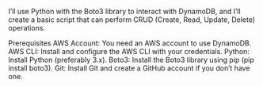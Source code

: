 I’ll use Python with the Boto3 library to interact with DynamoDB, and I’ll create a basic script that can perform CRUD (Create, Read, Update, Delete) operations.

Prerequisites
AWS Account: You need an AWS account to use DynamoDB.
AWS CLI: Install and configure the AWS CLI with your credentials.
Python: Install Python (preferably 3.x).
Boto3: Install the Boto3 library using pip (pip install boto3).
Git: Install Git and create a GitHub account if you don’t have one.
